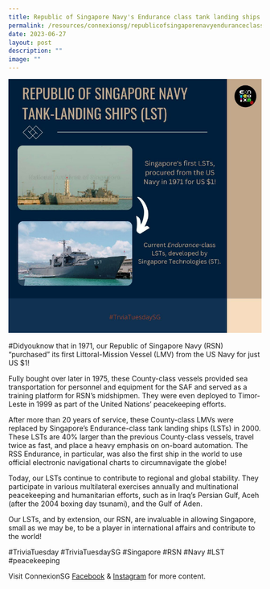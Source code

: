 ```yaml
---
title: Republic of Singapore Navy's Endurance class tank landing ships
permalink: /resources/connexionsg/republicofsingaporenavyenduranceclasstanklandingships/
date: 2023-06-27
layout: post
description: ""
image: ""
---
```

![](/images/connexionsg/2023/navy%20lst.PNG)

#Didyouknow that in 1971, our Republic of Singapore Navy (RSN) “purchased” its first Littoral-Mission Vessel (LMV) from the US Navy for just US $1!

Fully bought over later in 1975, these County-class vessels provided sea transportation for personnel and equipment for the SAF and served as a training platform for RSN’s midshipmen. They were even deployed to Timor-Leste in 1999 as part of the United Nations’ peacekeeping efforts.

After more than 20 years of service, these County-class LMVs were replaced by Singapore’s Endurance-class tank landing ships (LSTs) in 2000. These LSTs are 40% larger than the previous County-class vessels, travel twice as fast, and place a heavy emphasis on on-board automation. The RSS Endurance, in particular, was also the first ship in the world to use official electronic navigational charts to circumnavigate the globe!

Today, our LSTs continue to contribute to regional and global stability. They participate in various multilateral exercises annually and multinational peacekeeping and humanitarian efforts, such as in Iraq’s Persian Gulf, Aceh (after the 2004 boxing day tsunami), and the Gulf of Aden.

Our LSTs, and by extension, our RSN, are invaluable in allowing Singapore, small as we may be, to be a player in international affairs and contribute to the world!

#TriviaTuesday #TriviaTuesdaySG #Singapore #RSN #Navy #LST #peacekeeping

Visit ConnexionSG <a target="_blank" href="https://www.facebook.com/ConnexionSG">Facebook</a> &amp; <a target="_blank" href="https://www.instagram.com/connexionsg/">Instagram</a> for more content.
